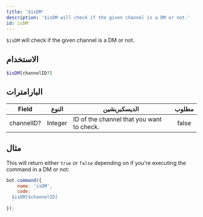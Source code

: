 ```yaml
---
title: '$isDM'
description: '$isDM will check if the given channel is a DM or not.'
id: isDM
---
```


`$isDM` will check if the given channel is a DM or not.

## الاستخدام

```php
$isDM[channelID?]
```

## البارامترات

| Field      | النوع   | الديسكبربشين                              | مطلوب |
| ---------- | ------- | ----------------------------------------- |:-----:|
| channelID? | Integer | ID of the channel that you want to check. | false |

## مثال

This will return either `true` or `false` depending on if you're executing the command in a DM or not:

```javascript
bot.command({
    name: 'isDM',
    code: `
  $isDM[$channelID]
  `
});
```